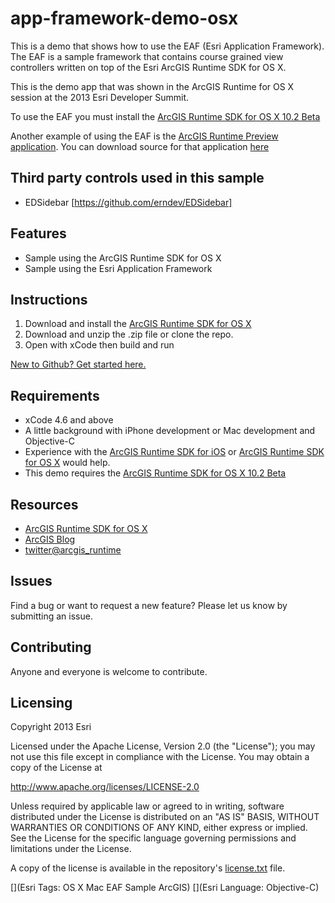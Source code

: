 # app-framework-demo-osx

This is a demo that shows how to use the EAF (Esri Application Framework). The EAF is a sample framework that contains course grained view controllers written on top of the Esri ArcGIS Runtime SDK for OS X.

This is the demo app that was shown in the ArcGIS Runtime for OS X session at the 2013 Esri Developer Summit.

To use the EAF you must install the [ArcGIS Runtime SDK for OS X 10.2 Beta](http://developers.arcgis.com/en/os-x/)

Another example of using the EAF is the [ArcGIS Runtime Preview application](http://www.arcgis.com/home/item.html?id=db0e7ce0bd5143faaff25e8588848d3d). You can download source for that application [here](http://www.arcgis.com/home/item.html?id=038213d942cc4db49b1c5bc716377721)

## Third party controls used in this sample

* EDSidebar [https://github.com/erndev/EDSidebar]

## Features
* Sample using the ArcGIS Runtime SDK for OS X
* Sample using the Esri Application Framework

## Instructions
1. Download and install the [ArcGIS Runtime SDK for OS X](http://developers.arcgis.com/en/os-x/)
2. Download and unzip the .zip file or clone the repo.
3. Open with xCode then build and run

[New to Github? Get started here.](https://github.com/)

## Requirements

* xCode 4.6 and above
* A little background with iPhone development or Mac development and Objective-C
* Experience with the [ArcGIS Runtime SDK for iOS](http://developers.arcgis.com/en/ios/) or [ArcGIS Runtime SDK for OS X](http://developers.arcgis.com/en/os-x/) would help.
* This demo requires the [ArcGIS Runtime SDK for OS X 10.2 Beta](http://developers.arcgis.com/en/os-x/)

## Resources

* [ArcGIS Runtime SDK for OS X](http://developers.arcgis.com/en/os-x/)
* [ArcGIS Blog](http://blogs.esri.com/esri/arcgis/)
* [twitter@arcgis_runtime](http://twitter.com/arcgis_runtime)

## Issues

Find a bug or want to request a new feature?  Please let us know by submitting an issue.

## Contributing

Anyone and everyone is welcome to contribute. 

## Licensing
Copyright 2013 Esri

Licensed under the Apache License, Version 2.0 (the "License");
you may not use this file except in compliance with the License.
You may obtain a copy of the License at

   http://www.apache.org/licenses/LICENSE-2.0

Unless required by applicable law or agreed to in writing, software
distributed under the License is distributed on an "AS IS" BASIS,
WITHOUT WARRANTIES OR CONDITIONS OF ANY KIND, either express or implied.
See the License for the specific language governing permissions and
limitations under the License.

A copy of the license is available in the repository's [license.txt]( https://raw.github.com/Esri/switch-basemaps-js/master/license.txt) file.

[](Esri Tags: OS X Mac EAF Sample ArcGIS)
[](Esri Language: Objective-C)
